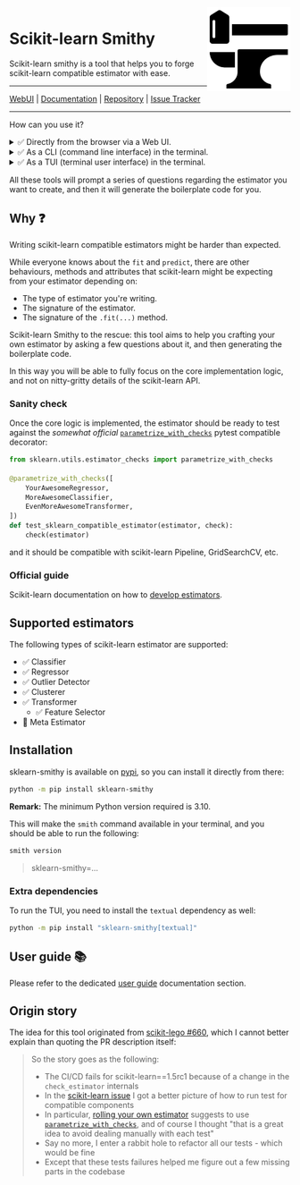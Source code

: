 <img src="https://raw.githubusercontent.com/FBruzzesi/sklearn-smithy/main/docs/img/sksmith-logo.svg" width=150 height=150 align="right">

# Scikit-learn Smithy

Scikit-learn smithy is a tool that helps you to forge scikit-learn compatible estimator with ease.

---

[WebUI](https://sklearn-smithy.streamlit.app/) | [Documentation](https://fbruzzesi.github.io/sklearn-smithy) | [Repository](https://github.com/fbruzzesi/sklearn-smithy) | [Issue Tracker](https://github.com/fbruzzesi/sklearn-smithy/issues)

---

How can you use it?

<details><summary>✅ Directly from the browser via a Web UI. </summary>

- Available at [sklearn-smithy.streamlit.app](https://sklearn-smithy.streamlit.app/)
- It requires no installation.
- Powered by [streamlit](https://streamlit.io/)

<img src="https://raw.githubusercontent.com/FBruzzesi/sklearn-smithy/main/docs/img/webui.png" align="right">

</details>

<details><summary>✅ As a CLI (command line interface) in the terminal.</summary>

- Available via the `smith forge` command.
- It requires [installation](#installation): `python -m pip install sklearn-smithy`
- Powered by [typer](https://typer.tiangolo.com/).

</details>

<details><summary>✅ As a TUI (terminal user interface) in the terminal.</summary>

- Available via the `smith-tui` command.
- It requires installing [extra dependencies](#extra-dependencies): `python -m pip install "sklearn-smithy[textual]"`
- Powered by [textual](https://textual.textualize.io/).

<img src="https://raw.githubusercontent.com/FBruzzesi/sklearn-smithy/main/docs/img/tui.png" align="right">

</details>

All these tools will prompt a series of questions regarding the estimator you want to create, and then it will generate the boilerplate code for you.

## Why ❓

Writing scikit-learn compatible estimators might be harder than expected.

While everyone knows about the `fit` and `predict`, there are other behaviours, methods and attributes that
scikit-learn might be expecting from your estimator depending on:

- The type of estimator you're writing.
- The signature of the estimator.
- The signature of the `.fit(...)` method.

Scikit-learn Smithy to the rescue: this tool aims to help you crafting your own estimator by asking a few
questions about it, and then generating the boilerplate code.

In this way you will be able to fully focus on the core implementation logic, and not on nitty-gritty details
of the scikit-learn API.

### Sanity check

Once the core logic is implemented, the estimator should be ready to test against the _somewhat official_
[`parametrize_with_checks`](https://scikit-learn.org/dev/modules/generated/sklearn.utils.estimator_checks.parametrize_with_checks.html#sklearn.utils.estimator_checks.parametrize_with_checks)
pytest compatible decorator:

```py
from sklearn.utils.estimator_checks import parametrize_with_checks

@parametrize_with_checks([
    YourAwesomeRegressor,
    MoreAwesomeClassifier,
    EvenMoreAwesomeTransformer,
])
def test_sklearn_compatible_estimator(estimator, check):
    check(estimator)
```

and it should be compatible with scikit-learn Pipeline, GridSearchCV, etc.

### Official guide

Scikit-learn documentation on how to
[develop estimators](https://scikit-learn.org/dev/developers/develop.html#developing-scikit-learn-estimators).

## Supported estimators

The following types of scikit-learn estimator are supported:

- ✅ Classifier
- ✅ Regressor
- ✅ Outlier Detector
- ✅ Clusterer
- ✅ Transformer
  - ✅ Feature Selector
- 🚧 Meta Estimator

## Installation

sklearn-smithy is available on [pypi](https://pypi.org/project/sklearn-smithy), so you can install it directly from there:

```bash
python -m pip install sklearn-smithy
```

**Remark:** The minimum Python version required is 3.10.

This will make the `smith` command available in your terminal, and you should be able to run the following:

```bash
smith version
```

> sklearn-smithy=...

### Extra dependencies

To run the TUI, you need to install the `textual` dependency as well:

```bash
python -m pip install "sklearn-smithy[textual]"
```

## User guide 📚

Please refer to the dedicated [user guide](https://fbruzzesi.github.io/sklearn-smithy/user-guide/) documentation section.

## Origin story

The idea for this tool originated from [scikit-lego #660](https://github.com/koaning/scikit-lego/pull/660), which I cannot better explain than quoting the PR description itself:

> So the story goes as the following:
>
> - The CI/CD fails for scikit-learn==1.5rc1 because of a change in the `check_estimator` internals
> - In the [scikit-learn issue](https://github.com/scikit-learn/scikit-learn/issues/28966) I got a better picture of how to run test for compatible components
> - In particular, [rolling your own estimator](https://scikit-learn.org/dev/developers/develop.html#rolling-your-own-estimator) suggests to use [`parametrize_with_checks`](https://scikit-learn.org/dev/modules/generated/sklearn.utils.estimator_checks.parametrize_with_checks.html#sklearn.utils.estimator_checks.parametrize_with_checks), and of course I thought "that is a great idea to avoid dealing manually with each test"
> - Say no more, I enter a rabbit hole to refactor all our tests - which would be fine
> - Except that these tests failures helped me figure out a few missing parts in the codebase
